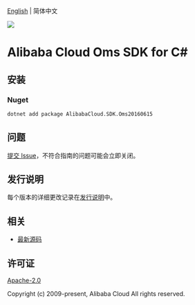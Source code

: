 [English](README.md) | 简体中文

![](https://aliyunsdk-pages.alicdn.com/icons/AlibabaCloud.svg)

# Alibaba Cloud Oms SDK for C#

## 安装

### Nuget

```bash
dotnet add package AlibabaCloud.SDK.Oms20160615
```

## 问题

[提交 Issue](https://github.com/aliyun/alibabacloud-csharp-sdk/issues/new)，不符合指南的问题可能会立即关闭。

## 发行说明

每个版本的详细更改记录在[发行说明](./ChangeLog.md)中。

## 相关

* [最新源码](https://github.com/aliyun/alibabacloud-csharp-sdk/)

## 许可证

[Apache-2.0](http://www.apache.org/licenses/LICENSE-2.0)

Copyright (c) 2009-present, Alibaba Cloud All rights reserved.
